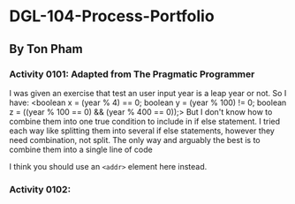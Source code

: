 # DGL-104-Process-Portfolio
## By Ton Pham

### Activity 0101:  Adapted from The Pragmatic Programmer
I was given an exercise that test an user input year is a leap year or not. So I have:
<boolean x = (year % 4) == 0;
        boolean y = (year % 100) != 0;
        boolean z = ((year % 100 == 0) && (year % 400 == 0));>
But I don't know how to combine them into one true condition to include in if else statement. I tried each way like splitting them into several if else statements, however they need combination, not split. The only way and arguably the best is to combine them into a single line of code

I think you should use an
`<addr>` element here instead.

### Activity 0102:  